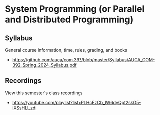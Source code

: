 # System Programming (or Parallel and Distributed Programming)

## Syllabus

General course information, time, rules, grading, and books

* <https://github.com/auca/com.392/blob/master/Syllabus/AUCA_COM-392_Spring_2024_Syllabus.pdf>

## Recordings

View this semester's class recordings

* <https://youtube.com/playlist?list=PLHcEzCb_lW6dyQpt2skG5-iXSsHLl_zdi>
